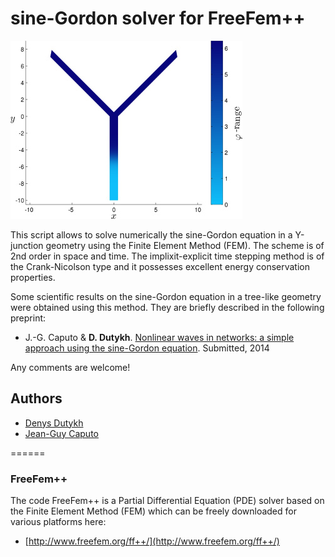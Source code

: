 sine-Gordon solver for FreeFem++
======

![sine-Gordon kink](/pic/Sol0_2D.jpg)

This script allows to solve numerically the sine-Gordon equation in a Y-junction geometry using the Finite Element Method (FEM). The scheme is of 2nd order in space and time. The implixit-explicit time stepping method is of the Crank-Nicolson type and it possesses excellent energy conservation properties.

Some scientific results on the sine-Gordon equation in a tree-like geometry were obtained using this method. They are briefly described in the following preprint:

* J.-G. Caputo & **D. Dutykh**. [Nonlinear waves in networks: a simple approach using the sine-Gordon equation](http://hal.archives-ouvertes.fr/hal-00951705/). Submitted, 2014

Any comments are welcome!

## Authors

* [Denys Dutykh](http://www.denys-dutykh.com/)
* [Jean-Guy Caputo](http://lmi.insa-rouen.fr/membres/20-caputo.html)

======

### FreeFem++

The code FreeFem++ is a Partial Differential Equation (PDE) solver based on the Finite Element Method (FEM) which can be freely downloaded for various platforms here:  

* [http://www.freefem.org/ff++/](http://www.freefem.org/ff++/)
